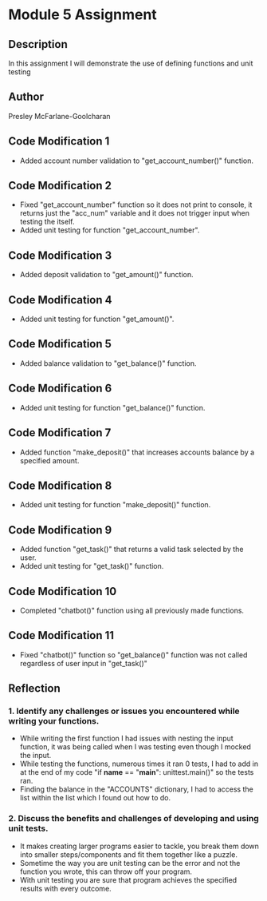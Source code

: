 # Module 5 Assignment

## Description

In this assignment I will demonstrate the use of defining functions and unit testing

## Author

Presley McFarlane-Goolcharan

## Code Modification 1

- Added account number validation to "get_account_number()" function.

## Code Modification 2

- Fixed "get_account_number" function so it does not print to console, it returns just the "acc_num" variable and it does not trigger input when testing the itself.
- Added unit testing for function "get_account_number".

## Code Modification 3

- Added deposit validation to "get_amount()" function.

## Code Modification 4

- Added unit testing for function "get_amount()".

## Code Modification 5

- Added balance validation to "get_balance()" function.

## Code Modification 6

- Added unit testing for function "get_balance()" function.

## Code Modification 7

- Added function "make_deposit()" that increases accounts balance by a specified amount.

## Code Modification 8

- Added unit testing for function "make_deposit()" function.

## Code Modification 9

- Added function "get_task()" that returns a valid task selected by the user.
- Added unit testing for "get_task()" function.

## Code Modification 10

- Completed "chatbot()" function using all previously made functions.

## Code Modification 11

- Fixed "chatbot()" function so "get_balance()" function was not called regardless of user input in "get_task()"

## Reflection

### 1. Identify any challenges or issues you encountered while writing your functions.

- While writing the first function I had issues with nesting the input function, it was being called when I was testing even though I mocked the input.
- While testing the functions, numerous times it ran 0 tests, I had to add in at the end of my code "if __name__ == "__main__": unittest.main()" so the tests ran.
- Finding the balance in the "ACCOUNTS" dictionary, I had to access the list within the list which I found out how to do.

### 2. Discuss the benefits and challenges of developing and using unit tests.

- It makes creating larger programs easier to tackle, you break them down into smaller steps/components and fit them together like a puzzle.
- Sometime the way you are unit testing can be the error and not the function you wrote, this can throw off your program.
- With unit testing you are sure that program achieves the specified results with every outcome.
